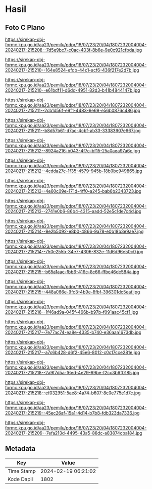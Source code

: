 # Hasil

## Foto C Plano

https://sirekap-obj-formc.kpu.go.id/aa23/pemilu/pdpr/18/07/23/20/04/1807232004004-20240217-215208--7d5e9bc7-c0ac-403f-8b6e-9e0c921cfbda.jpg

https://sirekap-obj-formc.kpu.go.id/aa23/pemilu/pdpr/18/07/23/20/04/1807232004004-20240217-215210--164e8524-efdb-44c1-acf6-436f217e2d7b.jpg

https://sirekap-obj-formc.kpu.go.id/aa23/pemilu/pdpr/18/07/23/20/04/1807232004004-20240217-215210--e61bdf11-d6dd-4951-82d3-b41b4844147b.jpg

https://sirekap-obj-formc.kpu.go.id/aa23/pemilu/pdpr/18/07/23/20/04/1807232004004-20240217-215211--2cb1d56f-e9f1-4483-9e69-e56b0876c486.jpg

https://sirekap-obj-formc.kpu.go.id/aa23/pemilu/pdpr/18/07/23/20/04/1807232004004-20240217-215211--b8d57b61-d7ac-4cbf-ab33-33383607e667.jpg

https://sirekap-obj-formc.kpu.go.id/aa23/pemilu/pdpr/18/07/23/20/04/1807232004004-20240217-215212--8924a216-b043-4f7c-bf15-25a0aea97a6c.jpg

https://sirekap-obj-formc.kpu.go.id/aa23/pemilu/pdpr/18/07/23/20/04/1807232004004-20240217-215212--4cdda27c-1f35-4579-945b-18b0bc949865.jpg

https://sirekap-obj-formc.kpu.go.id/aa23/pemilu/pdpr/18/07/23/20/04/1807232004004-20240217-215213--4e60c09e-171d-4ff0-a245-bab8b2343723.jpg

https://sirekap-obj-formc.kpu.go.id/aa23/pemilu/pdpr/18/07/23/20/04/1807232004004-20240217-215213--2741e0b6-86b4-4315-aadd-52e5c1de7c4d.jpg

https://sirekap-obj-formc.kpu.go.id/aa23/pemilu/pdpr/18/07/23/20/04/1807232004004-20240217-215214--9e2b5092-e8b0-4866-9a78-e0b18b3e9ae7.jpg

https://sirekap-obj-formc.kpu.go.id/aa23/pemilu/pdpr/18/07/23/20/04/1807232004004-20240217-215214--750e255b-34e7-4306-832e-11d6d96e50c0.jpg

https://sirekap-obj-formc.kpu.go.id/aa23/pemilu/pdpr/18/07/23/20/04/1807232004004-20240217-215215--b65a1aac-fbb6-416c-8c66-ffbc46dc584a.jpg

https://sirekap-obj-formc.kpu.go.id/aa23/pemilu/pdpr/18/07/23/20/04/1807232004004-20240217-215215--448a066e-9fc3-4b9e-8fbf-396301dc5eaf.jpg

https://sirekap-obj-formc.kpu.go.id/aa23/pemilu/pdpr/18/07/23/20/04/1807232004004-20240217-215216--1f46ad9a-045f-466b-b97b-f091aac45cf1.jpg

https://sirekap-obj-formc.kpu.go.id/aa23/pemilu/pdpr/18/07/23/20/04/1807232004004-20240217-215217--7e77ac74-ea8e-4335-b740-e36aaa1673db.jpg

https://sirekap-obj-formc.kpu.go.id/aa23/pemilu/pdpr/18/07/23/20/04/1807232004004-20240217-215217--a7c6b428-d6f2-45e6-8012-c0c17cce281e.jpg

https://sirekap-obj-formc.kpu.go.id/aa23/pemilu/pdpr/18/07/23/20/04/1807232004004-20240217-215218--2a9f7d5a-f6ed-4e29-99be-f2cc3b6f0185.jpg

https://sirekap-obj-formc.kpu.go.id/aa23/pemilu/pdpr/18/07/23/20/04/1807232004004-20240217-215218--ef032951-5ae8-4a74-b607-8c0e775e1d7c.jpg

https://sirekap-obj-formc.kpu.go.id/aa23/pemilu/pdpr/18/07/23/20/04/1807232004004-20240217-215219--45ec26af-15a1-4d14-b7b8-fdb323da7336.jpg

https://sirekap-obj-formc.kpu.go.id/aa23/pemilu/pdpr/18/07/23/20/04/1807232004004-20240217-215209--7efa213d-4495-43a5-88dc-a83874cba184.jpg


## Metadata

| Key        | Value               |
| ---------- | ------------------- |
| Time Stamp | 2024-02-19 06:21:02 |
| Kode Dapil | 1802                |



